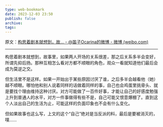 ```yaml
---
type: web-bookmark
date: 2023-12-03 23:50
publish: false
archive: 
tags:
---
```

原文：[构思着剧本就想到，故... - @笛子Ocarina的微博 - 微博 (weibo.com)](https://weibo.com/1421647581/HDDCooyYw?pagetype=fav)

---

构思着剧本就想到，故事里，如果两人开场的关系很差，那之后关系多半会变好，所谓先抑后扬。那种互相怎么看对方都不顺眼的角色，观众一看就知道他们最后会成为莫逆之交。  
  
但生活里不是这样。如果一开始出于某些原因讨厌了谁，之后多半会越看他（她）越不顺眼。哪怕他和别人说着同样的话做着同样的事，自己也会鸡蛋里挑骨头、就是要找个理由维持这种讨厌。对方可能做了一百件好事，才能让自己的好感度勉强上升到普通人的水平，对方一件事做得有些不是，自己可能又恨意爆棚了。直到这个人淡出自己的生活为止，可能这样的负面印象也不会有什么变化。  
  
但如果故事也这么写，上文的这个“自己”绝对是当反派的料，最后是要被消灭的，噗……